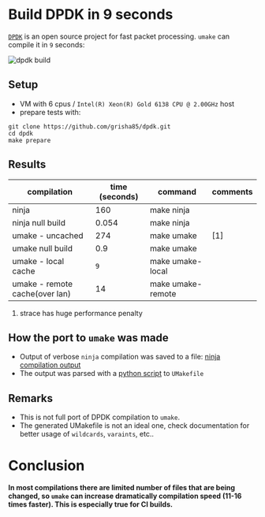 
# Build DPDK in 9 seconds

[`DPDK`](https://www.dpdk.org/) is an open source project for fast packet processing. `umake` can compile it in `9` seconds:

![dpdk build](images/dpdk-build/dpdk-build.gif)

## Setup

- VM with 6 cpus / `Intel(R) Xeon(R) Gold 6138 CPU @ 2.00GHz` host
- prepare tests with:
  
```
git clone https://github.com/grisha85/dpdk.git
cd dpdk
make prepare
```

## Results

| compilation                    	| time (seconds) 	| command           	| comments 	|
|--------------------------------	|----------------	|-------------------	|----------	|
| ninja                          	| 160            	| make ninja          |           |
| ninja null build                | 0.054           | make ninja        	|          	|
| umake - uncached               	| 274            	| make umake        	| [1]      	|
| umake null build               	| 0.9            	| make umake        	|       	  |
| umake - local cache            	| `9`            	| make umake-local  	|          	|
| umake - remote cache(over lan) 	| 14             	| make umake-remote 	|          	|

1. strace has huge performance penalty

## How the port to `umake` was made

- Output of verbose `ninja` compilation was saved to a file: [ninja compilation output](https://github.com/grisha85/dpdk/blob/master/ninja)
- The output was parsed with a [python script](https://github.com/grisha85/dpdk/blob/master/parse_ninja.py) to `UMakefile` 


## Remarks

- This is not full port of DPDK compilation to `umake`.
- The generated UMakefile is not an ideal one, check documentation for better usage of `wildcards`, `varaints`, etc..

# Conclusion
**In most compilations there are limited number of files that are being changed, so `umake` can increase dramatically compilation speed (11-16 times faster). This is especially true for CI builds.**
